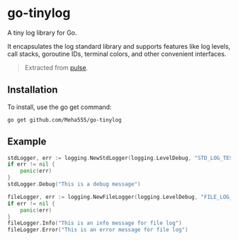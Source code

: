 # go-tinylog

A tiny log library for Go.

It encapsulates the log standard library and supports features like log levels, call stacks, goroutine IDs, terminal colors, and other convenient interfaces.

> Extracted from [pulse](https://github.com/Meha555/pulse.git).

## Installation

To install, use the go get command:

```shell
go get github.com/Meha555/go-tinylog
```

## Example

```go
stdLogger, err := logging.NewStdLogger(logging.LevelDebug, "STD_LOG_TEST", "[%t] [%c %l] [%f:%C:%L:%g] %m", false, logging.Lcolored|logging.Lstructured)
if err != nil {
    panic(err)
}
stdLogger.Debug("This is a debug message")

fileLogger, err := logging.NewFileLogger(logging.LevelDebug, "FILE_LOG_TEST", "[%t] [%c %l] [%f:%C:%L:%g] %m", "./log", "test.log", 1024*1024, true, logging.Lstructured)
if err != nil {
    panic(err)
}
fileLogger.Info("This is an info message for file log")
fileLogger.Error("This is an error message for file log")
```